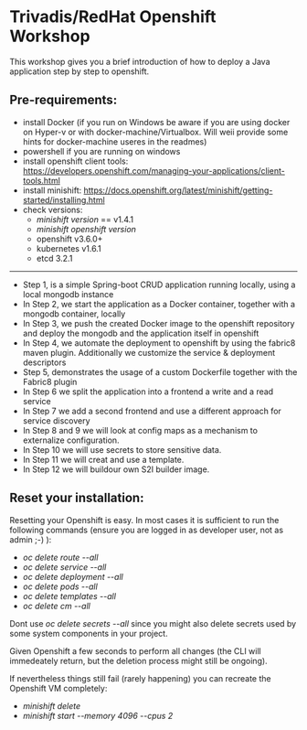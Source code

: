 # Trivadis/RedHat Openshift Workshop

This workshop gives you a brief introduction of how to deploy a Java application step by step to openshift.  

## Pre-requirements:
- install Docker (if you run on Windows be aware if you are using docker on Hyper-v or with docker-machine/Virtualbox. Will weii provide some hints for docker-machine useres in the readmes) 
- powershell if you are running on windows
- install openshift client tools: https://developers.openshift.com/managing-your-applications/client-tools.html
- install minishift: https://docs.openshift.org/latest/minishift/getting-started/installing.html
- check versions: 
  - *minishift version* == v1.4.1
  - *minishift openshift version*
  - openshift v3.6.0+
  - kubernetes v1.6.1
  - etcd 3.2.1
    
-------------------------------

- Step 1, is a simple Spring-boot CRUD application running locally, using a local mongodb instance
- In Step 2, we start the application as a Docker container, together with a mongodb container, locally
- In Step 3, we push the created Docker image to the openshift repository and deploy the mongodb and the application itself in openshift
- In Step 4, we automate the deployment to openshift by using the fabric8 maven plugin. Additionally we customize the service & deployment descriptors
- Step 5, demonstrates the usage of a custom Dockerfile together with the Fabric8 plugin
- In Step 6 we split the application into a frontend a write and a read service
- In Step 7 we add a second frontend and use a different approach for service discovery
- In Step 8 and 9 we will look at config maps as a mechanism to externalize configuration.
- In Step 10 we will use secrets to store sensitive data.
- In Step 11 we will creat and use a template.
- In Step 12 we will buildour own S2I builder image.


## Reset your installation:

Resetting your Openshift is easy. In most cases it is sufficient to run the following commands (ensure you are logged in as developer user, not as admin ;-) ):
- *oc delete route --all*
- *oc delete service --all*
- *oc delete deployment --all*
- *oc delete pods --all*
- *oc delete templates --all*
- *oc delete cm --all*

Dont use *oc delete secrets --all* since you might also delete secrets used by some system components
in your project.

Given Openshift a few seconds to perform all changes (the CLI will immedeately return, but the deletion process might still be ongoing).

If nevertheless things still fail (rarely happening) you can recreate the Openshift VM completely:

- *minishift delete*
- *minishift start --memory 4096 --cpus 2*


